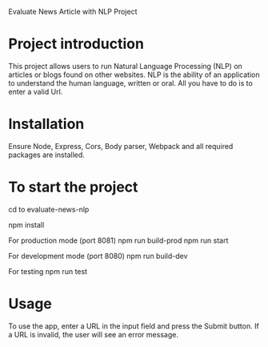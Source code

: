 Evaluate News Article with NLP Project

# Project introduction
This project allows users to run Natural Language Processing (NLP) on articles or blogs found on other websites. NLP is the ability of an application to understand the human language, written or oral. All you have to do is to enter a valid Url.

# Installation
Ensure Node, Express, Cors, Body parser, Webpack and all required packages are installed.

# To start the project
cd to evaluate-news-nlp

npm install

For production mode (port 8081)
npm run build-prod
npm run start

For development mode (port 8080)
npm run build-dev

For testing
npm run test


# Usage
To use the app, enter a URL in the input field and press the Submit button. If a URL is invalid, the user will see an error message. 


